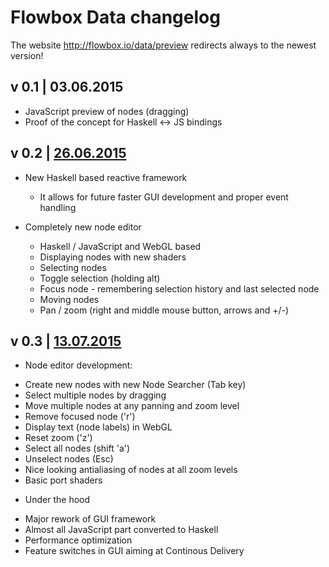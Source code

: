 # Flowbox Data changelog

The website http://flowbox.io/data/preview redirects always to the newest version!

## v 0.1 | 03.06.2015
* JavaScript preview of nodes (dragging)
* Proof of the concept for Haskell <-> JS bindings

## v 0.2 | [26.06.2015](http://flowbox.io/data/preview/2015-06-27/)

* New Haskell based reactive framework
  - It allows for future faster GUI development and proper event handling

* Completely new node editor
  - Haskell / JavaScript and WebGL based
  - Displaying nodes with new shaders
  - Selecting nodes
  - Toggle selection (holding alt)
  - Focus node - remembering selection history and last selected node
  - Moving nodes
  - Pan / zoom (right and middle mouse button, arrows and +/-)

## v 0.3 | [13.07.2015](http://flowbox.io/data/preview/2015-07-13/)

* Node editor development:
 - Create new nodes with new Node Searcher (Tab key)
 - Select multiple nodes by dragging
 - Move multiple nodes at any panning and zoom level
 - Remove focused node ('r')
 - Display text (node labels) in WebGL
 - Reset zoom ('z')
 - Select all nodes (shift 'a')
 - Unselect nodes (Esc)
 - Nice looking antialiasing of nodes at all zoom levels
 - Basic port shaders
* Under the hood
 - Major rework of GUI framework
 - Almost all JavaScript part converted to Haskell
 - Performance optimization
 - Feature switches in GUI aiming at Continous Delivery
